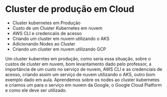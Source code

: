 # Cluster de produção em Cloud

 - Cluster kubernetes em Produção
 - Custo de um Cluster Kubernetes em nuvem
 - AWS CLI e credencaiis de acesso
 - Criando um cluster em nuvem utilizando o AKS
 - Adicionando Nodes ao Cluster
 - Criando um cluster em nuvem utilizando GCP

Um cluster kuberntes em produção, como seria essa situação, sobre o custos de cluster em nuvem, bom levantamento dado pelo professor, a importância de um custo no serviço de nuvem, AWS CLI e as credenciais de acesso, criando assim um serviço de nuvem utilizando o AKS, outro bom exemplo dado em aula. Aprendemos sobre os nodes ao cluster kubernetes e criamos um para o serviço em nuvem da Google, o Google Cloud Platform e como ele deve ser utilizado.